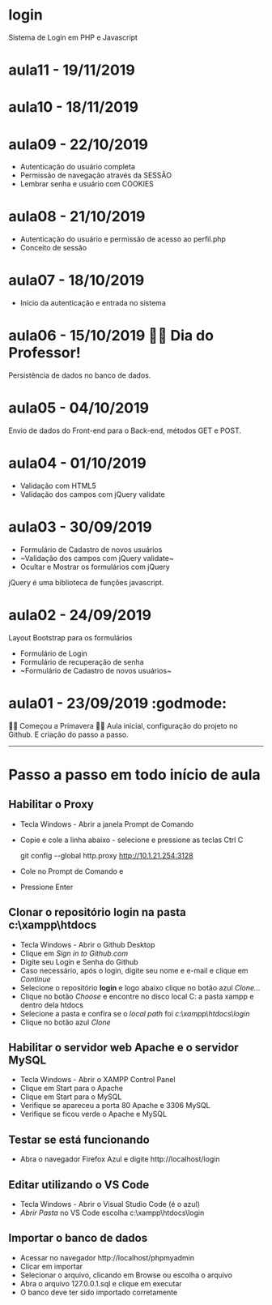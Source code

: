 # login
Sistema de Login em PHP e Javascript

# aula11 - 19/11/2019

# aula10 - 18/11/2019

# aula09 - 22/10/2019
  - Autenticação do usuário completa
  - Permissão de navegação através da SESSÃO
  - Lembrar senha e usuário com COOKIES
  
# aula08 - 21/10/2019
- Autenticação do usuário e permissão de acesso ao perfil.php
- Conceito de sessão

# aula07 - 18/10/2019
- Início da autenticação e entrada no sistema

# aula06 - 15/10/2019 👨‍🏫 Dia do Professor!
Persistência de dados no banco de dados.

# aula05 - 04/10/2019
Envio de dados do Front-end para o Back-end,
métodos GET e POST.

# aula04 - 01/10/2019
- Validação com HTML5
- Validação dos campos com jQuery validate

# aula03 - 30/09/2019
 - Formulário de Cadastro de novos usuários
 - ~Validação dos campos com jQuery validate~
 - Ocultar e Mostrar os formulários com jQuery
 
 jQuery é uma biblioteca de funções javascript.

# aula02 - 24/09/2019 
Layout Bootstrap para os formulários
- Formulário de Login
- Formulário de recuperação de senha
- ~Formulário de Cadastro de novos usuários~

# aula01 - 23/09/2019 :godmode:
🌺🍀 Começou a Primavera 🌻🌷
Aula inicial, configuração do projeto no Github.
E criação do passo a passo.

---
# Passo a passo em todo início de aula

## Habilitar o Proxy
  - Tecla Windows - Abrir a janela Prompt de Comando
  - Copie e cole a linha abaixo - selecione e pressione as teclas Ctrl C

    git config --global http.proxy http://10.1.21.254:3128
  
  - Cole no Prompt de Comando e
  - Pressione Enter

## Clonar o repositório **login** na pasta **c:\xampp\htdocs**
  - Tecla Windows - Abrir o Github Desktop
  - Clique em *Sign in to Github.com*
  - Digite seu Login e Senha do Github
  - Caso necessário, após o login, digite seu nome e e-mail e clique em *Continue*
  - Selecione o repositório **login** e logo abaixo clique no botão azul *Clone...*
  - Clique no botão *Choose* e encontre no disco local C: a pasta xampp e dentro dela htdocs
  - Selecione a pasta e confira se o *local path* foi *c:\xampp\htdocs\login*
  - Clique no botão azul *Clone*

## Habilitar o servidor web **Apache** e o servidor **MySQL**
  - Tecla Windows - Abrir o XAMPP Control Panel
  - Clique em Start para o Apache
  - Clique em Start para o MySQL
  - Verifique se apareceu a porta 80 Apache e 3306 MySQL
  - Verifique se ficou verde o Apache e MySQL

## Testar se está funcionando
  - Abra o navegador Firefox Azul e digite http://localhost/login

## Editar utilizando o VS Code
  - Tecla Windows - Abrir o Visual Studio Code (é o azul)
  - *Abrir Pasta* no VS Code escolha c:\xampp\htdocs\login

## Importar o banco de dados
 - Acessar no navegador http://localhost/phpmyadmin
 - Clicar em importar
 - Selecionar o arquivo, clicando em Browse ou escolha o arquivo
 - Abra o arquivo 127.0.0.1.sql e clique em executar
 - O banco deve ter sido importado corretamente
